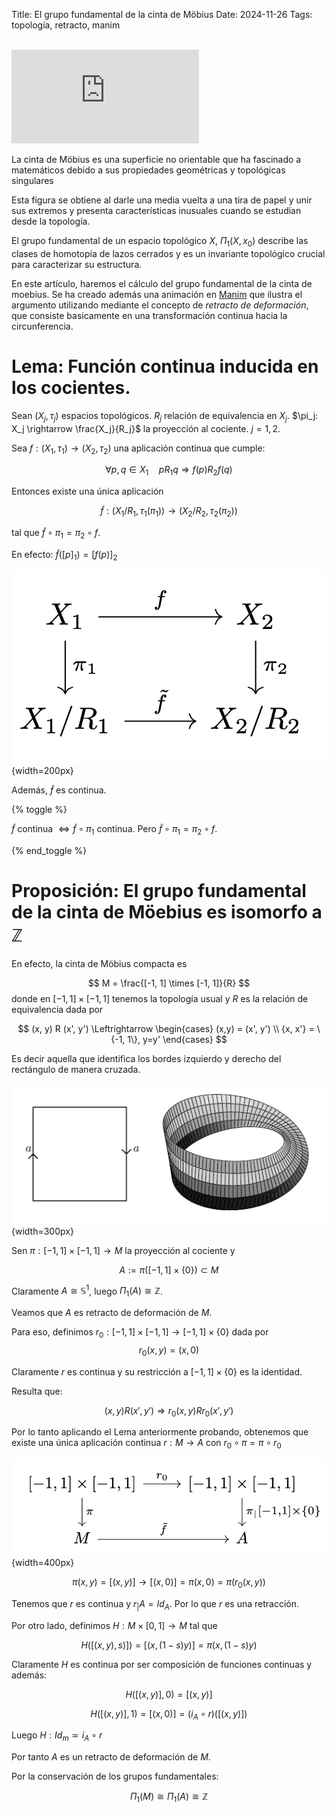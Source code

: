 Title: El grupo fundamental de la cinta de Möbius
Date: 2024-11-26
Tags: topología, retracto, manim

<br>

<div class="video-responsive">
<iframe src="https://www.youtube.com/embed/savG0a_MijQ?si=29DqwxaXU0VHxF2e" title="YouTube video player" frameborder="0" allow="accelerometer; autoplay; clipboard-write; encrypted-media; gyroscope; picture-in-picture; web-share" referrerpolicy="strict-origin-when-cross-origin" allowfullscreen></iframe>
</div>

La cinta de Möbius es una superficie no orientable que ha fascinado a matemáticos debido a sus propiedades geométricas y topológicas singulares

Esta figura se obtiene al darle una media vuelta a una tira de papel y unir sus extremos y presenta características inusuales cuando se estudian desde la topología. 

El grupo fundamental de un espacio topológico $X$, $\Pi_1(X, x_0)$  describe las clases de homotopía de lazos cerrados y es un invariante topológico crucial para caracterizar su estructura. 

En este artículo, haremos el cálculo del grupo fundamental de la cinta de moebius. Se ha creado además una animación en [Manim](https://www.manim.community/) que ilustra el argumento utilizando mediante el concepto de *retracto de deformación*, que consiste basicamente en una transformación continua hacia la circunferencia.

# Lema: Función continua inducida en los cocientes.

Sean $(X_j, \tau_j)$ espacios topológicos. $R_j$ relación de equivalencia en $X_j$.
$\pi_j: X_j \rightarrow \frac{X_j}{R_j}$ la proyección al cociente. $j=1,2$.

Sea $f: (X_1, \tau_1) \rightarrow (X_2, \tau_2)$ una aplicación continua que cumple:

$$
\forall p,q \in X_1 \quad p R_1 q \Rightarrow f(p) R_2 f(q)
$$

Entonces existe una única aplicación

$$
\tilde{f}: (X_1/R_1, \tau_1(\pi_1)) \rightarrow (X_2/R_2, \tau_2(\pi_2))
$$ 

tal que $\tilde{f} \circ \pi_1 = \pi_2 \circ f$.

En efecto: $\tilde{f}([p]_1) = [f(p)]_2$

![Diagrama conmutativo](/images/diagrama_lema.png){width=200px}

Además, $\tilde{f}$ es continua.

{% toggle %}

$\tilde{f}$ continua $\Leftrightarrow \tilde{f} \circ \pi_1$ continua. Pero $\tilde{f} \circ \pi_1 = \pi_2 \circ f$.

{% end_toggle %}

# Proposición: El grupo fundamental de la cinta de Möebius es isomorfo a $\mathbb{Z}$

En efecto, la cinta de Möbius compacta es

$$
M = \frac{[-1, 1] \times [-1, 1]}{R}
$$
donde en $[-1, 1] \times [-1, 1]$ tenemos la topología usual y $R$ es la relación de equivalencia dada por

$$
(x, y) R (x', y') \Leftrightarrow \begin{cases}
(x,y) = (x', y') \\
{x, x'} = \{-1, 1\}, y=y'
\end{cases} 
$$

Es decir aquella que identifica los bordes izquierdo y derecho del rectángulo de manera cruzada.

![](/images/moebius_quotient.png){width=300px}

Sen $\pi: [-1, 1] \times [-1, 1] \rightarrow M$ la proyección al cociente y 

$$
A := \pi([-1, 1] \times \{0\}) \subset M
$$

Claramente $A \cong \mathbb{S}^1$, luego $\Pi_1(A) \cong \mathbb{Z}$.

Veamos que $A$ es retracto de deformación de $M$.

Para eso, definimos $r_0: [-1, 1] \times [-1, 1] \rightarrow [-1, 1] \times \{0 \}$ dada por
$$
r_0(x,y) = (x, 0)
$$

Claramente $r$ es continua y su restricción a $[-1, 1] \times \{0\}$ es la identidad.

Resulta que:

$$
(x,y) R (x', y') \Rightarrow r_0(x,y) R r_0(x',y')
$$

Por lo tanto aplicando el Lema anteriormente probando, obtenemos que existe una única aplicación continua $r: M \rightarrow A$ con $r_0 \circ \pi = \pi \circ r_0$

![](/images/diagrama_moebius.png){width=400px}

$$
\pi(x,y) = [(x,y)] \longrightarrow [(x, 0)] = \pi(x,0) = \pi(r_0(x,y))
$$

Tenemos que $r$ es continua y $r_\vert{A} = Id_A$. Por lo que $r$ es una retracción.

Por otro lado, definimos $H: M \times [0, 1] \rightarrow M$ tal que

$$
H([(x,y), s)]) = [(x, (1-s)y)] = \pi(x, (1-s)y)
$$

Claramente $H$ es continua por ser composición de funciones continuas y además:

$$
H([(x,y)], 0) = [(x,y)]
$$

$$
H([(x,y)], 1) = [(x,0)] = (i_A \circ r)([(x,y)])
$$

Luego $H: Id_m \simeq i_A \circ r$

Por tanto $A$ es un retracto de deformación de $M$.

Por la conservación de los grupos fundamentales:

$$
\Pi_1(M) \cong \Pi_1(A) \cong \mathbb{Z}
$$